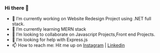 ### Hi there 👋

<!-- **tjena007/tjena007** is a ✨ _special_ ✨ repository because its `README.md` (this file) appears on your GitHub profile. -->

- 🔭 I’m currently working on Website Redesign Project using .NET full stack.
- 🌱 I’m currently learning MERN stack
- 👯 I’m looking to collaborate on Javascript Projects,Front end Projects.
- 🤔 I’m looking for help with Express.js
- 📫 How to reach me: Hit me up on [Instagram](https://www.instagram.com/tjena007/) | [Linkedin](https://www.linkedin.com/in/tanmayjena/)

<!-- 👨🏼‍💻 building [murphee][murphee]  
🧠 learning [svelte][svelte] and [tailwind][tailwind]  
💜 loving [react][react], [gatsby][gatsby], [styled-components][styled], [jamstack][jamstack]  

🏡 [website][website] **|** 
🐦 [twitter][twitter] **|** 
📺 [youtube][youtube] **|** 
🎥 [twitch][twitch] **|** 
📦 [npm][npm] **|** 
📷 [instagram][instagram] **|** 
👔 [linkedin][linkedin]

[banner]: https://raw.githubusercontent.com/bradgarropy/bradgarropy/master/banner.png
[adobe]: https://adobe.com
[react]: http://reactjs.org
[gatsby]: https://gatsbyjs.org
[styled]: https://styled-components.com
[jamstack]: https://jamstack.org
[murphee]: https://murphee.netlify.app
[svelte]: https://svelte.dev
[tailwind]: https://tailwindcss.com
[website]: https://bradgarropy.com
[twitter]: https://twitter.com/bradgarropy
[youtube]: https://youtube.com/bradgarropy
[twitch]: https://twitch.tv/bradgarropy
[instagram]: https://instagram.com/bradgarropy
[linkedin]: https://linkedin.com/in/bradgarropy
[npm]: https://npmjs.com/~bradgarropy

-->
